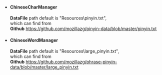 ﻿- #### ChineseCharManager
    **DataFile** path default is "Resources\pinyin.txt",  
    which can find from  
    **Github** https://github.com/mozillazg/pinyin-data/blob/master/pinyin.txt
- #### ChineseWordManager
    **DataFile** path default is "Resources\large_pinyin.txt",  
    which can find from  
    **Github** https://github.com/mozillazg/phrase-pinyin-data/blob/master/large_pinyin.txt